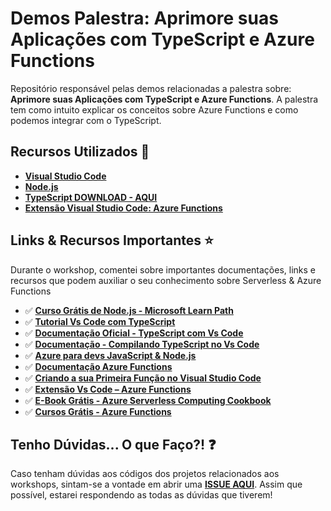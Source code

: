 # Demos Palestra: Aprimore suas Aplicações com TypeScript e Azure Functions

Repositório responsável pelas demos relacionadas a palestra sobre: **Aprimore suas Aplicações com TypeScript e Azure Functions**.
A palestra tem como intuito explicar os conceitos sobre Azure Functions e como podemos integrar com o TypeScript.

## Recursos Utilizados 🚀

* **[Visual Studio Code](https://code.visualstudio.com/?WT.mc_id=javascript-15130-gllemos)**
* **[Node.js](https://nodejs.org/en/)**
* **[TypeScript DOWNLOAD - AQUI](https://www.typescriptlang.org/)**
* **[Extensão Visual Studio Code: Azure Functions](https://marketplace.visualstudio.com/items?itemName=ms-azuretools.vscode-azurefunctions&WT.mc_id=javascript-15130-gllemos)**

## Links & Recursos Importantes ⭐️

Durante o workshop, comentei sobre importantes documentações, links e recursos que podem auxiliar o seu conhecimento sobre Serverless & Azure Functions

- ✅ **[Curso Grátis de Node.js - Microsoft Learn Path](https://docs.microsoft.com/learn/paths/build-javascript-applications-nodejs/?WT.mc_id=javascript-15130-gllemos)**
- ✅ **[Tutorial Vs Code com TypeScript](https://code.visualstudio.com/docs/typescript/typescript-tutorial?WT.mc_id=javascript-15130-gllemos)**
- ✅ **[Documentação Oficial - TypeScript com Vs Code](https://code.visualstudio.com/docs/languages/typescript?WT.mc_id=javascript-15130-gllemos)**
- ✅ **[Documentação - Compilando TypeScript no Vs Code](https://code.visualstudio.com/docs/typescript/typescript-compiling?WT.mc_id=javascript-15130-gllemos)**
- ✅ **[Azure para devs JavaScript & Node.js](https://docs.microsoft.com/javascript/azure/?WT.mc_id=javascript-15130-gllemos&view=azure-node-latest)**
- ✅ **[Documentação Azure Functions](https://docs.microsoft.com/azure/azure-functions/?WT.mc_id=javascript-15130-gllemos)**
- ✅ **[Criando a sua Primeira Função no Visual Studio Code](https://docs.microsoft.com/azure/azure-functions/functions-create-first-function-vs-code?WT.mc_id=javascript-15130-gllemos)**
- ✅ **[Extensão Vs Code – Azure Functions](https://marketplace.visualstudio.com/items?itemName=ms-azuretools.vscode-azurefunctions&WT.mc_id=javascript-15130-gllemos)**
- ✅ **[E-Book Grátis - Azure Serverless Computing Cookbook](https://azure.microsoft.com/resources/azure-serverless-computing-cookbook/?WT.mc_id=javascript-15130-gllemos)**
- ✅ **[Cursos Grátis - Azure Functions](https://docs.microsoft.com/learn/paths/create-serverless-applications/?WT.mc_id=javascript-15130-gllemos)**

## Tenho Dúvidas... O que Faço?! ❓

Caso tenham dúvidas aos códigos dos projetos relacionados aos workshops, sintam-se a vontade em abrir uma **[ISSUE AQUI](https://github.com/glaucia86/typescript-azure-functions/issues)**. Assim que possível, estarei respondendo as todas as dúvidas que tiverem!


